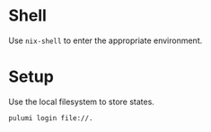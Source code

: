 # Shell

Use `nix-shell` to enter the appropriate environment.

# Setup

Use the local filesystem to store states.

```
pulumi login file://.
```
